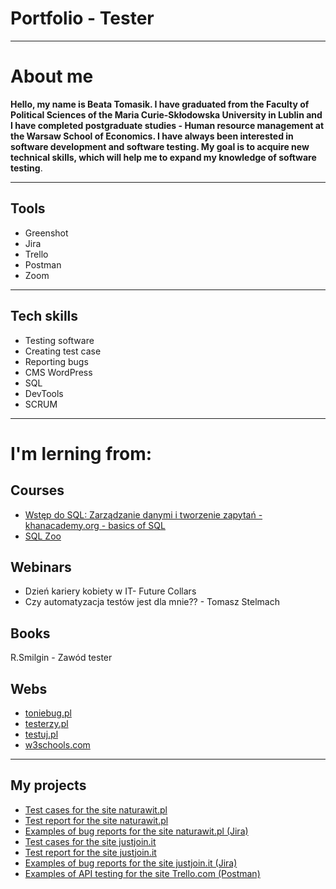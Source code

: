 # Portfolio - Tester

---
# About me
**Hello, my name is Beata Tomasik. I have graduated from the Faculty of Political Sciences of the Maria Curie-Skłodowska University in Lublin and I have completed postgraduate studies - Human resource management at the Warsaw School of Economics. I have always been interested in software development and software testing. My goal is to acquire new technical skills, which will help me to expand my knowledge of software testing**.

---
## Tools
- Greenshot
- Jira
- Trello
- Postman
- Zoom

---
## Tech skills
- Testing software
- Creating test case
- Reporting bugs
- CMS WordPress
- SQL
- DevTools
- SCRUM

---
# I'm lerning from:

## Courses

- [Wstęp do SQL: Zarządzanie danymi i tworzenie zapytań - khanacademy.org - basics of SQL](https://pl.khanacademy.org/computing/computer-programming/sql)
- [SQL Zoo](https://sqlzoo.net/)

## Webinars

- Dzień kariery kobiety w IT- Future Collars 
- Czy automatyzacja testów jest dla mnie?? - Tomasz Stelmach

## Books

R.Smilgin - Zawód tester

## Webs

- [toniebug.pl](https://www.toniebug.pl)
- [testerzy.pl](https://testerzy.pl/)
- [testuj.pl](https://testuj.pl/)
- [w3schools.com](https://www.w3schools.com)

---
## My projects

- [Test cases for the site naturawit.pl](https://drive.google.com/file/d/1fFr-SLajI18iTbXDKYqjEj0A4nzf6c45/view?usp=sharing)
- [Test report for the site naturawit.pl](https://drive.google.com/file/d/1MGYPIrd-3KdqxZPYGTZYoIo9KQjHj6CV/view?usp=sharing)
- [Examples of bug reports for the site naturawit.pl (Jira)](https://drive.google.com/file/d/1xQiwCNx3Q7CSkpOpPmgRiRKgce-mt1vQ/view?usp=sharing)
- [Test cases for the site justjoin.it](https://drive.google.com/file/d/1WThfRYrJdk_9py-qVSwl96zM0y_2oI0V/view?usp=sharing)
- [Test report for the site justjoin.it](https://drive.google.com/file/d/1Bv9Pfq-pW3SJeE8edFo-VSKOZzW_hrJG/view?usp=sharing)     
- [Examples of bug reports for the site justjoin.it (Jira)](https://drive.google.com/file/d/1ql63TmGqkqZX5DW-EqwBWBqs14lB6fBF/view?usp=sharing)
- [Examples of API testing for the site Trello.com (Postman)](https://drive.google.com/file/d/12UYFSphmBs9MAOvNX0i2XwxMH2lth191/view?usp=sharing)
